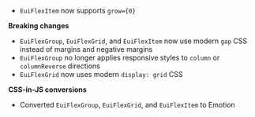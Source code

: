 - `EuiFlexItem` now supports `grow={0}`

**Breaking changes**

- `EuiFlexGroup`, `EuiFlexGrid`, and `EuiFlexItem` now use modern `gap` CSS instead of margins and negative margins
- `EuiFlexGroup` no longer applies responsive styles to `column` or `columnReverse` directions
- `EuiFlexGrid` now uses modern `display: grid` CSS

**CSS-in-JS conversions**

- Converted `EuiFlexGroup`, `EuiFlexGrid`, and `EuiFlexItem` to Emotion
